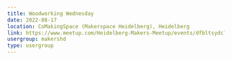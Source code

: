 ```yaml
---
title: Woodworking Wednesday
date: 2022-08-17
location: CoMakingSpace (Makerspace Heidelberg), Heidelberg
link: https://www.meetup.com/Heidelberg-Makers-Meetup/events/dfbltsydclbwb/
usergroup: makershd
type: usergroup
---
```

